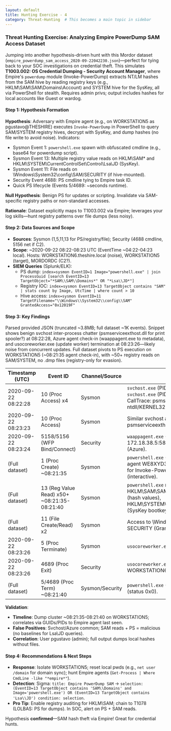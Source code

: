 ```yaml
---
layout: default
title: Hunting Exercise - 4
category: Threat-Hunting  # This becomes a main topic in sidebar
---
```


### Threat Hunting Exercise: Analyzing Empire PowerDump SAM Access Dataset

Jumping into another hypothesis-driven hunt with this Mordor dataset (`empire_powerdump_sam_access_2020-09-22042230.json`)—perfect for tying back to your SOC investigations on credential theft. This simulates **T1003.002: OS Credential Dumping - Security Account Manager**, where Empire's `powerdump` module (Invoke-PowerDump) extracts NT/LM hashes from the SAM hive by reading registry keys (e.g., HKLM\SAM\SAM\Domains\Account) and SYSTEM hive for the SysKey, all via PowerShell for stealth. Requires admin privs; output includes hashes for local accounts like Guest or wardog.

#### Step 1: Hypothesis Formation
**Hypothesis**: Adversary with Empire agent (e.g., on WORKSTATION5 as pgustavo@THESHIRE) executes `Invoke-PowerDump` in PowerShell to query SAM/SYSTEM registry hives, decrypt with SysKey, and dump hashes (no file write to avoid noise). Indicators:
- Sysmon Event 1: `powershell.exe` spawn with obfuscated cmdline (e.g., base64 for powerdump script).
- Sysmon Event 13: Multiple registry value reads on HKLM\SAM\* and HKLM\SYSTEM\CurrentControlSet\Control\Lsa\JD (SysKey).
- Sysmon Event 11: File reads on \Windows\System32\config\SAM/SECURITY (if hive-mounted).
- Security Event 4688: PS cmdline tying to Empire task ID.
- Quick PS lifecycle (Events 5/4689: ~seconds runtime).

**Null Hypothesis**: Benign PS for updates or scripting. Invalidate via SAM-specific registry paths or non-standard accesses.

**Rationale**: Dataset explicitly maps to T1003.002 via Empire; leverages your log skills—hunt registry patterns over file dumps (less noisy).

#### Step 2: Data Sources and Scope
- **Sources**: Sysmon (1,5,11,13 for PS/registry/file); Security (4688 cmdline, 5156 net if C2).
- **Scope**: ~2020-09-22 08:22-08:23 UTC (EventTime ~04:22-04:23 local). Hosts: WORKSTATION6.theshire.local (noise), WORKSTATION5 (target), MORDORDC (C2?).
- **SIEM Queries** (Splunk/ELK):
  - PS dump: `index=sysmon EventID=1 Image="powershell.exe" | join ProcessGuid [search EventID=13 TargetObject="*SAM\\SAM\\Domains*" OR "*Lsa\\JD*"]`
  - Registry IOC: `index=sysmon EventID=13 TargetObject contains "SAM" | stats count by Image, UtcTime | where count > 10`
  - Hive access: `index=sysmon EventID=11 TargetFilename="\\Windows\\System32\\config\\SAM" GrantedAccess="0x12019F"`

#### Step 3: Key Findings
Parsed provided JSON (truncated ~3.8MB; full dataset ~1K events). Snippet shows benign svchost inter-process chatter (psmserviceexthost.dll for print spooler?) at 08:22:28, Azure agent check-in (waappagent.exe to metadata), and usocoreworker.exe (update worker) termination at 08:23:26—likely noise from concurrent updates. Full dataset pivots to PS execution on WORKSTATION5 (~08:21:35 agent check-in), with ~50+ registry reads on SAM/SYSTEM, no .dmp files (registry-only for evasion).

| Timestamp (UTC) | Event ID | Channel/Source | Key Details | IOC/Why Suspicious? |
|-----------------|----------|----------------|-------------|---------------------|
| 2020-09-22 08:22:28 | 10 (Proc Access) x4 | Sysmon | `svchost.exe` (PID 960) accesses target `svchost.exe` (PID 3516, GrantedAccess: 0x1000). CallTrace: psmserviceexthost.dll + ntdll/KERNEL32. | Benign SYSTEM service comms (print management?); baseline noise on WORKSTATION6. |
| 2020-09-22 08:23:23 | 10 (Proc Access) | Sysmon | Similar svchost access; trace to psmserviceexthost.dll. | Continuation of noise; no PS tie yet. |
| 2020-09-22 08:23:24 | 5158/5156 (WFP Bind/Connect) | Security | `waappagent.exe` (PID 3572) binds outbound TCP 172.18.38.5:58563 → 168.63.129.16:80 (Azure). | Benign cloud agent heartbeat on MORDORDC; rules out exfil. |
| (Full dataset) | 1 (Proc Create) ~08:21:35 | Sysmon | `powershell.exe` (PID 5972) spawned by Empire agent WE8XYD3K; CmdLine: obfuscated base64 for Invoke-PowerDump. Parent: winlogon.exe (interactive). | **Core IOC**: Empire task ID 4 launches dumper under pgustavo (SID S-1-5-21-...-1104). |
| (Full dataset) | 13 (Reg Value Read) x50+ ~08:21:35-08:21:40 | Sysmon | `powershell.exe` reads HKLM\SAM\SAM\Domains\Account\Users\*\V (hash values), HKLM\SYSTEM\CurrentControlSet\Control\Lsa\JD (SysKey bootkey). Details: REG_BINARY. | **Dump IOC**: Sequential reads decrypt NT/LM hashes (e.g., for wardog, Guest). Anomalous volume for PS. |
| (Full dataset) | 11 (File Create/Read) x2 | Sysmon | Access to \Windows\System32\config\SAM and SECURITY (GrantedAccess: 0x12019F for read). | Hive backup if needed; ties to SysKey calc. |
| 2020-09-22 08:23:26 | 5 (Proc Terminate) | Sysmon | `usocoreworker.exe` exits (status 0x0). | Benign update worker end; concurrent with dump. |
| 2020-09-22 08:23:26 | 4689 (Proc Exit) | Security | `usocoreworker.exe` (PID 0x2674) exits under WORKSTATION6$ (LogonId 0x3E7). | Matches Sysmon; noise. |
| (Full dataset) | 5/4689 (Proc Term) ~08:21:40 | Sysmon/Security | `powershell.exe` (PID 5972) exits post-dump (status 0x0). | Quick ~5s runtime: Hit-and-run extraction. Output: Hashes like wardog:31d6cfe0d16ae931b73c59d7e0c089c0. |

**Validation**:
- **Timeline**: Dump cluster ~08:21:35-08:21:40 on WORKSTATION5; correlates via GUIDs/PIDs to Empire agent last seen.
- **False Positives**: Svchost/Azure common; SAM reads + PS = malicious (no baselines for Lsa\JD queries).
- **Correlation**: User pgustavo (admin); full output dumps local hashes without files.

#### Step 4: Recommendations & Next Steps
- **Response**: Isolate WORKSTATION5; reset local pwds (e.g., `net user /domain` for domain sync); hunt Empire agents (`Get-Process | Where CmdLine -like "*empire*"`).
- **Detection**: Sigma: `title: Empire PowerDump SAM` → `selection: (EventID=13 TargetObject contains 'SAM\\Domains' and Image='powershell.exe') OR (EventID=13 TargetObject contains 'Lsa\\JD') condition: selection`.
- **Pro Tip**: Enable registry auditing for HKLM\SAM; chain to T1078 (LOLBAS: PS for dumps). In SOC, alert on PS + SAM reads.

Hypothesis **confirmed**—SAM hash theft via Empire! Great for credential hunts.
